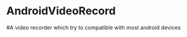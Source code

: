 AndroidVideoRecord
==================
#A video recorder which try to compatible with most android devices
